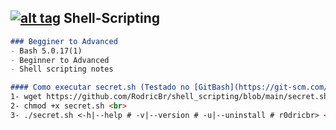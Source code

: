 ## [![alt tag](http://icons.iconarchive.com/icons/dakirby309/simply-styled/32/OS-Linux-icon.png)](https://fr.wikipedia.org/wiki/Linux) Shell-Scripting
```markdown
### Begginer to Advanced
- Bash 5.0.17(1)
- Beginner to Advanced
- Shell scripting notes

#### Como executar secret.sh (Testado no [GitBash](https://git-scm.com/downloads) e Debian 10 Buster)
1- wget https://github.com/RodricBr/shell_scripting/blob/main/secret.sh <br>
2- chmod +x secret.sh <br>
3- ./secret.sh <-h|--help # -v|--version # -u|--uninstall # r0dricbr> <br>
```
